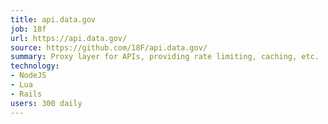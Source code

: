 ```yaml
---
title: api.data.gov
job: 18f
url: https://api.data.gov/
source: https://github.com/18F/api.data.gov/
summary: Proxy layer for APIs, providing rate limiting, caching, etc.
technology:
- NodeJS
- Lua
- Rails
users: 300 daily
---
```

